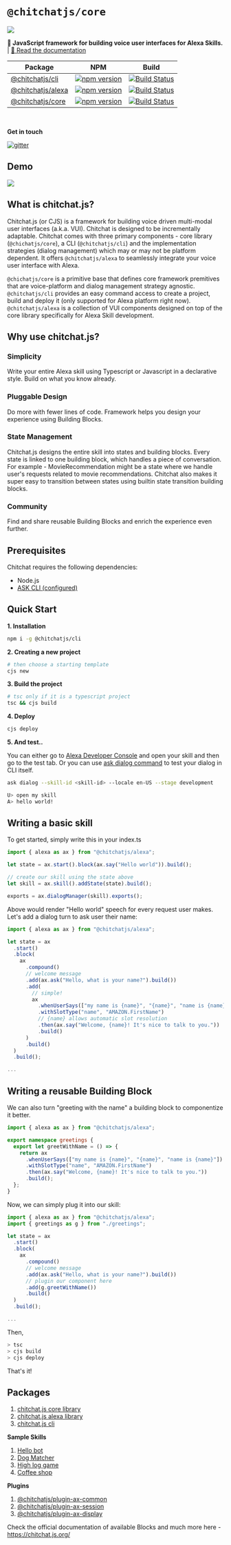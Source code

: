 # `@chitchatjs/core`

![](./images/logo/logo-128x128.png)

<strong>🤖 JavaScript framework for building voice user interfaces for Alexa Skills. </strong> | <a href="https://chitchat.js.org">📄 Read the documentation </a>

| Package                                                              | NPM                                                                                                                  | Build                                                                                                                                            |
| -------------------------------------------------------------------- | -------------------------------------------------------------------------------------------------------------------- | ------------------------------------------------------------------------------------------------------------------------------------------------ |
| [@chitchatjs/cli](https://www.npmjs.com/package/@chitchatjs/cli)     | [![npm version](https://badge.fury.io/js/%40chitchatjs%2Fcli.svg)](https://badge.fury.io/js/%40chitchatjs%2Fcli)     | [![Build Status](https://github.com/chitchatjs/chitchatjs/workflows/build-workflow/badge.svg)](https://github.com/chitchatjs/chitchatjs/actions) |
| [@chitchatjs/alexa](https://www.npmjs.com/package/@chitchatjs/alexa) | [![npm version](https://badge.fury.io/js/%40chitchatjs%2Falexa.svg)](https://badge.fury.io/js/%40chitchatjs%2Falexa) | [![Build Status](https://github.com/chitchatjs/chitchatjs/workflows/build-workflow/badge.svg)](https://github.com/chitchatjs/chitchatjs/actions) |
| [@chitchatjs/core](https://www.npmjs.com/package/@chitchatjs/core)   | [![npm version](https://badge.fury.io/js/%40chitchatjs%2Fcore.svg)](https://badge.fury.io/js/%40chitchatjs%2Fcore)   | [![Build Status](https://github.com/chitchatjs/chitchatjs/workflows/build-workflow/badge.svg)](https://github.com/chitchatjs/chitchatjs/actions) |

<br/>

**Get in touch**

[![gitter](https://badges.gitter.im/chitchat-js/community.png)](https://gitter.im/chitchat-js/community)

## Demo

![](./images/gifs/create-project.gif)

## What is chitchat.js?

Chitchat.js (or CJS) is a framework for building voice driven multi-modal user interfaces (a.k.a. VUI). Chitchat is designed to be incrementally adaptable. Chitchat comes with three primary components - core library (`@chichatjs/core`), a CLI (`@chitchatjs/cli`) and the implementation strategies (dialog management) which may or may not be platform dependent. It offers `@chitchatjs/alexa` to seamlessly integrate your voice user interface with Alexa.

`@chichatjs/core` is a primitive base that defines core framework premitives that are voice-platform and dialog management strategy agnostic. `@chitchatjs/cli` provides an easy command access to create a project, build and deploy it (only supported for Alexa platform right now). `@chitchatjs/alexa` is a collection of VUI components designed on top of the core library specifically for Alexa Skill development.

## Why use chitchat.js?

### Simplicity

Write your entire Alexa skill using Typescript or Javascript in a declarative style. Build on what you know already.

### Pluggable Design

Do more with fewer lines of code. Framework helps you design your experience using Building Blocks.

### State Management

Chitchat.js designs the entire skill into states and building blocks. Every state is linked to one building block, which handles a piece of conversation. For example - MovieRecommendation might be a state where we handle user's requests related to movie recommendations. Chitchat also makes it super easy to transition between states using builtin state transition building blocks.

### Community

Find and share reusable Building Blocks and enrich the experience even further.

## Prerequisites

Chitchat requires the following dependencies:

- Node.js
- [ASK CLI (configured)](https://www.npmjs.com/package/ask-cli)

## Quick Start

**1. Installation**

```sh
npm i -g @chitchatjs/cli
```

**2. Creating a new project**

```sh
# then choose a starting template
cjs new
```

**3. Build the project**

```sh
# tsc only if it is a typescript project
tsc && cjs build
```

**4. Deploy**

```sh
cjs deploy
```

**5. And test..**

You can either go to [Alexa Developer Console](https://developer.amazon.com) and open your skill and then go to the test tab.
Or you can use [ask dialog command](https://developer.amazon.com/en-US/docs/alexa/smapi/ask-cli-command-reference.html#dialog-command) to test your dialog in CLI itself.

```sh
ask dialog --skill-id <skill-id> --locale en-US --stage development

U> open my skill
A> hello world!
```

## Writing a basic skill

To get started, simply write this in your index.ts

```ts
import { alexa as ax } from "@chitchatjs/alexa";

let state = ax.start().block(ax.say("Hello world")).build();

// create our skill using the state above
let skill = ax.skill().addState(state).build();

exports = ax.dialogManager(skill).exports();
```

Above would render "Hello world" speech for every request user makes. Let's add a dialog turn to ask user their name:

```ts
import { alexa as ax } from "@chitchatjs/alexa";

let state = ax
  .start()
  .block(
    ax
      .compound()
      // welcome message
      .add(ax.ask("Hello, what is your name?").build())
      .add(
        // simple!
        ax
          .whenUserSays(["my name is {name}", "{name}", "name is {name}"])
          .withSlotType("name", "AMAZON.FirstName")
          // {name} allows automatic slot resolution
          .then(ax.say("Welcome, {name}! It's nice to talk to you."))
          .build()
      )
      .build()
  )
  .build();

...
```

## Writing a reusable Building Block

We can also turn "greeting with the name" a building block to componentize it better.

```ts
import { alexa as ax } from "@chitchatjs/alexa";

export namespace greetings {
  export let greetWithName = () => {
    return ax
      .whenUserSays(["my name is {name}", "{name}", "name is {name}"])
      .withSlotType("name", "AMAZON.FirstName")
      .then(ax.say("Welcome, {name}! It's nice to talk to you."))
      .build();
  };
}
```

Now, we can simply plug it into our skill:

```ts
import { alexa as ax } from "@chitchatjs/alexa";
import { greetings as g } from "./greetings";

let state = ax
  .start()
  .block(
    ax
      .compound()
      // welcome message
      .add(ax.ask("Hello, what is your name?").build())
      // plugin our component here
      .add(g.greetWithName())
      .build()
  )
  .build();

...
```

Then,

```sh
> tsc
> cjs build
> cjs deploy
```

That's it!

## Packages

1. [chitchat.js core library](https://www.npmjs.com/package/@chitchatjs/core)
2. [chitchat.js alexa library](https://www.npmjs.com/package/@chitchatjs/alexa)
3. [chitchat.js cli](https://www.npmjs.com/package/@chitchatjs/cli)

**Sample Skills**

1. [Hello bot](https://github.com/chitchatjs/hello-bot-template)
2. [Dog Matcher](https://github.com/chitchatjs/pet-match-template)
3. [High log game](https://github.com/chitchatjs/high-low-game)
4. [Coffee shop](https://github.com/chitchatjs/coffee-shop)

**Plugins**

1. [@chitchatjs/plugin-ax-common](https://www.npmjs.com/package/@chitchatjs/plugin-ax-common)
2. [@chitchatjs/plugin-ax-session](https://www.npmjs.com/package/@chitchatjs/plugin-ax-session)
3. [@chitchatjs/plugin-ax-display](https://www.npmjs.com/package/@chitchatjs/plugin-ax-display)

Check the official documentation of available Blocks and much more here - https://chitchat.js.org/
